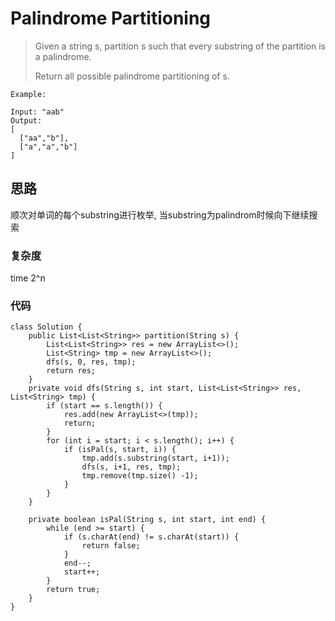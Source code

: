 # Palindrome Partitioning

> Given a string s, partition s such that every substring of the partition is a palindrome.
> 
> Return all possible palindrome partitioning of s.

	Example:
	
	Input: "aab"
	Output:
	[
	  ["aa","b"],
	  ["a","a","b"]
	]
	
## 思路
顺次对单词的每个substring进行枚举, 当substring为palindrom时候向下继续搜索
### 复杂度
time 2^n
### 代码
```
class Solution {
    public List<List<String>> partition(String s) {
        List<List<String>> res = new ArrayList<>();
        List<String> tmp = new ArrayList<>();
        dfs(s, 0, res, tmp);
        return res;
    }
    private void dfs(String s, int start, List<List<String>> res, List<String> tmp) {
        if (start == s.length()) {
            res.add(new ArrayList<>(tmp));
            return;
        }
        for (int i = start; i < s.length(); i++) {
            if (isPal(s, start, i)) {
                tmp.add(s.substring(start, i+1));
                dfs(s, i+1, res, tmp);
                tmp.remove(tmp.size() -1);
            }
        }
    }
    
    private boolean isPal(String s, int start, int end) {
        while (end >= start) {
            if (s.charAt(end) != s.charAt(start)) {
                return false;
            }
            end--;
            start++;
        }
        return true;
    }
}

```
